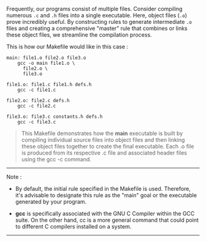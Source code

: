 Frequently, our programs consist of multiple files. Consider compiling numerous `.c` and `.h` files into a single executable. Here, object files (`.o`) prove incredibly useful. By constructing rules to generate intermediate `.o` files and creating a comprehensive "master" rule that combines or links these object files, we streamline the compilation process.

This is how our Makefile would like in this case :


```template
main: file1.o file2.o file3.o
    gcc -o main file1.o \
      file2.o \
      file3.o

file1.o: file1.c file1.h defs.h
    gcc -c file1.c

file2.o: file2.c defs.h
    gcc -c file2.c

file3.o: file3.c constants.h defs.h
    gcc -c file3.c
```

>This Makefile demonstrates how the **main** executable is built by compiling individual source files into object files and then linking these object files together to create the final executable. Each .o file is produced from its respective .c file and associated header files using the gcc -c command.

- - - 

Note : 

- By default, the initial rule specified in the Makefile is used. Therefore, it's advisable to designate this rule as the "main" goal or the executable generated by your program.

- **gcc** is specifically associated with the GNU C Compiler within the GCC suite. On the other hand, cc is a more general command that could point to different C compilers installed on a system.

- - -